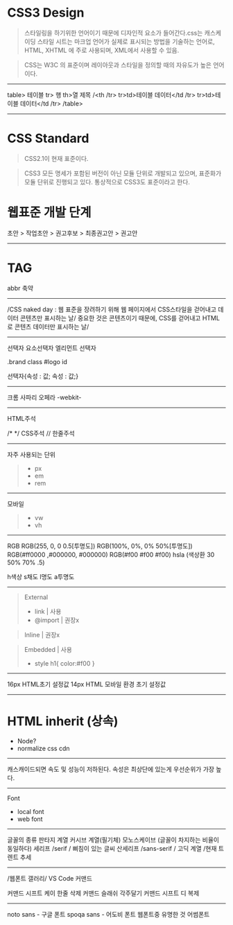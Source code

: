 # CSS3 Design

>스타일링을 하기위한 언어이기 때문에 디자인적 요소가 들어간다.css는 캐스케이딩 스타일 시트는 마크업 언어가 실제로 표시되는 방법을 기술하는 언어로, HTML, XHTML 에 주로 사용되며, XML에서 사용할 수 있음.

>CSS는 W3C 의 표준이며 레이아웃과 스타일을 정의할 때의 자유도가 높은 언어이다.

---
table> 테이블
tr> 행 th>열 제목 /<th /tr>
tr>td>테이블 데이터</td /tr>
tr>td>테이블 데이터</td /tr>
/table>


---
# CSS Standard
>CSS2.1이 현재 표준이다.

>CSS3 모든 명세가 포함된 버전이 아닌 모듈 단위로 개발되고 있으며, 표준화가 모듈 단위로 진행되고 있다. 통상적으로 CSS3도 표준이라고 한다.

# 웹표준 개발 단계
초안 > 작업초안 > 권고후보 > 최종권고안 > 권고안

---
# TAG
abbr 축약

---
/CSS naked day : 웹 표준을 장려하기 위해 웹 페이지에서 CSS스타일을 걷어내고 데이터 콘텐츠만 표시하는 날/
중요한 것은 콘텐츠이기 때문에, CSS를 걷어내고 HTML 로 콘텐츠 데이터만 표시하는 날/

---
선택자 요소선택자 엘리먼트 선택자

.brand class
#logo id

선택자{속성 : 값; 속성 : 값;}

---
크롬 사파리 오페라 -webkit-

---
<!-- --> HTML주석
/* */ CSS주석
// 한줄주석

---
자주 사용되는 단위
>- px
>- em
>- rem
---
모바일 
>- vw
>- vh
---
RGB
RGB(255, 0, 0 0.5[투명도])
RGB(100%, 0%, 0% 50%[투명도])
RGB(#ff0000 ,#000000, #000000)
RGB(#f00 #f00 #f00)
hsla (색상환 30 50% 70% .5)

h색상
s채도 
l명도 
a투명도

---
>External 
>- link | 사용
>- @import | 권장x

>Inline | 권장x

>Embedded | 사용
>- style 
>	h1{
>		color:#f00
>	}

---

16px HTML초기 설정값
14px HTML 모바일 환경 초기 설정값 

---

# HTML inherit (상속)
- Node?
- normalize css cdn

---
캐스캐이드되면 속도 및 성능이 저하된다.
속성은 최상단에 있는게 우선순위가 가장 높다.

---
Font 
- local font
- web font

---
글꼴의 종류
판타지 계열 
커시브 계열(필기체)
모노스케이브 (글꼴이 차지하는 비율이 동일하다)
세리프 /serif / 삐침이 있는 글씨 
산세리프 /sans-serif / 고딕 계열 /현재 트렌트 추세

---
/웹폰트 갤러리/
VS Code 커맨드

커맨드 시프트 케이 한줄 삭제
커맨드 슬래쉬 각주달기
커맨드 시프트 디 복제

---

noto sans - 구글 폰트
spoqa sans - 어도비 폰트
웹폰트중 유명한 것 어썸폰트